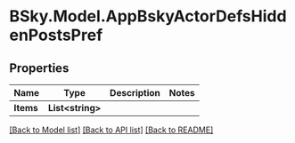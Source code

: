 # BSky.Model.AppBskyActorDefsHiddenPostsPref

## Properties

Name | Type | Description | Notes
------------ | ------------- | ------------- | -------------
**Items** | **List&lt;string&gt;** |  | 

[[Back to Model list]](../README.md#documentation-for-models) [[Back to API list]](../README.md#documentation-for-api-endpoints) [[Back to README]](../README.md)

